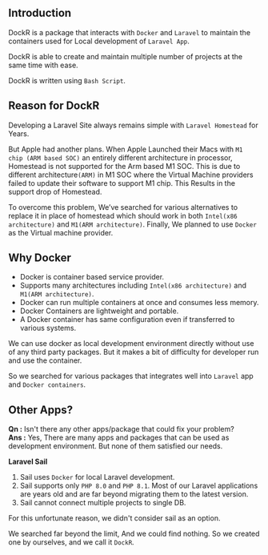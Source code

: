 ## Introduction

DockR is a package that interacts with `Docker` and `Laravel` to maintain the containers used for Local development of `Laravel App`.

DockR is able to create and maintain multiple number of projects at the same time with ease.

DockR is written using `Bash Script`.

## Reason for DockR
Developing a Laravel Site always remains simple with `Laravel Homestead` for Years.

But Apple had another plans.
When Apple Launched their Macs with `M1 chip (ARM based SOC)` an entirely different architecture in processor, Homestead is not supported for the Arm based M1 SOC.
This is due to different architecture`(ARM)` in M1 SOC where the Virtual Machine providers failed to update their software to support M1 chip. This Results in the support drop of Homestead.

To overcome this problem, We’ve searched for various alternatives to replace it in place of homestead which should work in both `Intel(x86 architecture)` and `M1(ARM architecture)`.
Finally, We planned to use `Docker` as the Virtual machine provider.

## Why Docker

- Docker is container based service provider. 
- Supports many architectures including `Intel(x86 architecture)` and `M1(ARM architecture)`.
- Docker can run multiple containers at once and consumes less memory.
- Docker Containers are lightweight and portable.
- A Docker container has same configuration even if transferred to various systems.

We can use docker as local development environment directly without use of any third party packages.
But it makes a bit of difficulty for developer run and use the container.

So we searched for various packages that integrates well into `Laravel` app and `Docker containers`.

## Other Apps?

**Qn :** Isn't there any other apps/package that could fix your problem?
<br>
**Ans :** Yes, There are many apps and packages that can be used as development environment. But none of them satisfied our needs.

**Laravel Sail**
1. Sail uses `Docker` for local Laravel development. 
2. Sail supports only `PHP 8.0` and `PHP 8.1`. Most of our Laravel applications are years old and are far beyond migrating them to the latest version.
3. Sail cannot connect multiple projects to single DB.

For this unfortunate reason, we didn't consider sail as an option.

We searched far beyond the limit, And we could find nothing. So we created one by ourselves, and we call it `DockR`.
